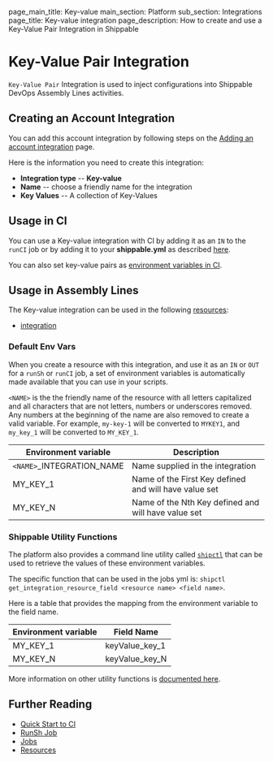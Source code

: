 page_main_title: Key-value
main_section: Platform
sub_section: Integrations
page_title: Key-value integration
page_description: How to create and use a Key-Value Pair Integration in Shippable

# Key-Value Pair Integration

`Key-Value Pair` Integration is used to inject configurations into Shippable DevOps Assembly Lines activities.

## Creating an Account Integration

You can add this account integration by following steps on the [Adding an account integration](/platform/tutorial/integration/howto-crud-integration/) page.

Here is the information you need to create this integration:

* **Integration type** -- **Key-value**
* **Name** -- choose a friendly name for the integration
* **Key Values** -- A collection of Key-Values

## Usage in CI

You can use a Key-value integration with CI by adding it as an `IN` to the `runCI` job or by adding it to your **shippable.yml** as described [here](/platform/tutorial/integration/howto-use-key-value-in-runci/).

You can also set key-value pairs as [environment variables in CI](/ci/env-vars/#usrEnv).

## Usage in Assembly Lines

The Key-value integration can be used in the following [resources](/platform/workflow/resource/overview/):

* [integration](/platform/workflow/resource/integration)

### Default Env Vars

When you create a resource with this integration, and use it as an `IN` or `OUT` for a `runSh` or `runCI` job, a set of environment variables is automatically made available that you can use in your scripts.

`<NAME>` is the the friendly name of the resource with all letters capitalized and all characters that are not letters, numbers or underscores removed. Any numbers at the beginning of the name are also removed to create a valid variable. For example, `my-key-1` will be converted to `MYKEY1`, and `my_key_1` will be converted to `MY_KEY_1`.

| Environment variable						| Description                         |
| ------------- 								|------------------------------------ |
| `<NAME>`\_INTEGRATION\_NAME   			| Name supplied in the integration |
| MY_KEY_1											| Name of the First Key defined and will have value set |
| MY_KEY_N											| Name of the Nth Key defined and will have value set |

### Shippable Utility Functions
The platform also provides a command line utility called [`shipctl`](/platform/tutorial/workflow/using-shipctl/) that can be used to retrieve the values of these environment variables.

The specific function that can be used in the jobs yml is: `shipctl get_integration_resource_field <resource name> <field name>`.

Here is a table that provides the mapping from the environment variable to the field name.

| Environment variable						| Field Name        |
| ------			 							|----------------- |
| MY_KEY_1											| keyValue_key_1 |
| MY_KEY_N											| keyValue_key_N |

More information on other utility functions is [documented here](/platform/tutorial/workflow/using-shipctl).

## Further Reading
* [Quick Start to CI](/getting-started/ci-sample)
* [RunSh Job](/platform/workflow/job/runsh)
* [Jobs](/platform/workflow/job/overview)
* [Resources](/platform/workflow/resource/overview)
